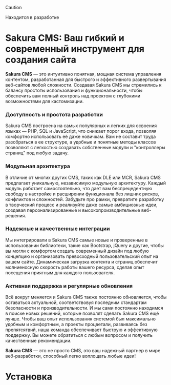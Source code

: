 > [!CAUTION]
> Находится в разработке

# Sakura CMS: Ваш гибкий и современный инструмент для создания сайта
**Sakura CMS** — это интуитивно понятная, мощная система управления контентом, разработанная для быстрого и эффективного развертывания веб-сайтов любой сложности. Создавая Sakura CMS мы стремились к балансу простоты использования и функциональности, чтобы обеспечить вам полный контроль над проектом с глубокими возможностями для кастомизации. 

### Доступность и простота разработки
Sakura CMS построена на самых популярных и легких для освоения языках — PHP, SQL и JavaScript, что снижает порог входа, позволяя комфортно использовать её даже новичкам. Вам не составит труда разобраться в ее структуре, а удобные и понятные методы классов позволяют с легкостью создавать собственные модули и "контроллеры страниц" под любую задачу. 

### Модульная архитектура
В отличие от многих других CMS, таких как DLE или MCR, Sakura CMS предлагает уникальную, независимую модульную архитектуру. Каждый модуль работает самостоятельно, что дает вам беспрецедентную свободу в настройке и расширении функционала без лишних рисков, конфликтов и сложностей. Забудьте про рамки, превратите разработку в творческий процесс и реализуйте даже самые амбициозные идеи, создавая персонализированные и высокопроизводительные веб-решения.

### Надежные и качественные интеграции
Мы интегрировали в Sakura CMS самые новые и проверенные в использовании библиотеки, такие как Bootstrap, jQuery и другие, чтобы вы могли с комфортом создать современный дизайн под любую концепцию и организовать превосходный пользовательский опыт на вашем сайте. Динамическая загрузка контента и страниц обеспечит молниеносную скорость работы вашего ресурса, сделав опыт посещения приятным для каждого пользователя.

### Активная поддержка и регулярные обновления
Всё вокруг меняется и Sakura CMS также постоянно обновляется, чтобы оставаться актуальной, соответствовуя последним стандартам безопасности и производительности. И мы сами постоянно находимся в поиске новых решений, которые позволят сделать Sakura CMS ещё лучше. Чтобы ваш опыт использования системой был максимально удобным и комфортным, а проекты процветали, развиваясь без препятсятвий, наша команда обеспечивает быструю и эффективную поддержку. Вы можете обратиться с любым вопросом и получить качественные рекомендации.

**Sakura CMS** — это не просто CMS, это ваш надежный партнер в мире веб-разработки, способный легко воплощать любые идеи!

# Установка
